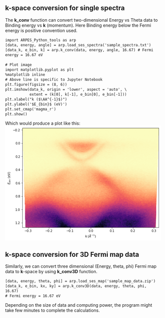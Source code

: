 ## k-space conversion for single spectra
The **k_conv** function can convert two-dimensional Energy vs Theta data to Binding energy vs **k** (momentum). Here Binding energy below the Fermi energy is positive convention used.

    import ARPES_Python_tools as arp  
    [data, energy, angle] = arp.load_ses_spectra('sample_spectra.txt')
    [data_k, e_bin, k] = arp.k_conv(data, energy, angle, 16.67) # Fermi energy = 16.67 eV  

    # Plot image
    import matplotlib.pyplot as plt
    %matplotlib inline
    # Above line is specific to Jupyter Notebook
    plt.figure(figsize = (8, 6))
    plt.imshow(data_k, origin = 'lower', aspect = 'auto', \
               extent = (k[0], k[-1], e_bin[0], e_bin[-1]))
    plt.xlabel("k ($\AA^{-1}$)")
    plt.ylabel('$E_{bin}$ (eV)')
    plt.set_cmap('magma_r')
    plt.show()

Which would produce a plot like this:  
![k-space-image-plot](./img/k-space-image-plot.png)

## k-space conversion for 3D Fermi map data
Similarly, we can convert three dimensional (Energy, theta, phi)  Fermi map data to **k**-space by using **k_conv3D** function.

    [data, energy, theta, phi] = arp.load_ses_map('sample_map_data.zip')
    [data_k, e_bin, kx, ky] = arp.k_conv3D(data, energy, theta, phi, 16.67)
    # Fermi energy = 16.67 eV

Depending on the size of data and computing power, the program might take few minutes to complete the calculations.
